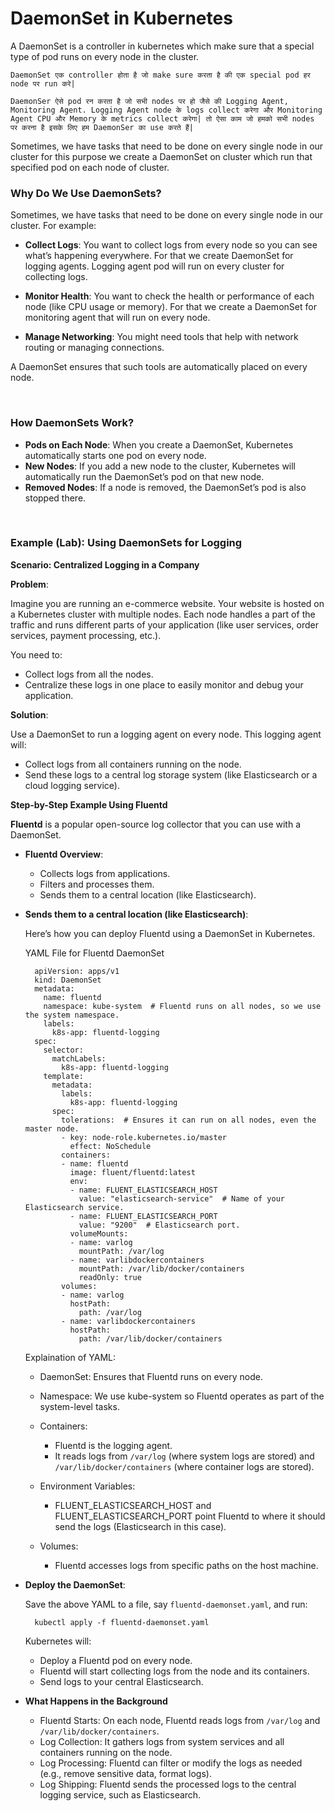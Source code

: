 # DaemonSet in Kubernetes

A DaemonSet is a controller in kubernetes which make sure that a special type of pod runs on every node in the cluster.

```DaemonSet एक controller होता है जो make sure करता है की एक special pod हर node पर run करे|```

```DaemonSer ऐसे pod रन करता है जो सभी nodes पर हो जैसे की Logging Agent, Monitoring Agent. Logging Agent node के logs collect करेगा और Monitoring Agent CPU और Memory के metrics collect करेगा| तो ऐसा काम जो हमको सभी nodes पर करना है इसके लिए हम DaemonSer का use करते हैं|```

Sometimes, we have tasks that need to be done on every single node in our cluster for this purpose we create a DaemonSet on cluster which run that specified pod on each node of cluster.

### Why Do We Use DaemonSets?

Sometimes, we have tasks that need to be done on every single node in our cluster. For example:

- **Collect Logs**: You want to collect logs from every node so you can see what’s happening everywhere. For that we create DaemonSet for logging agents. Logging agent pod will run on every cluster for collecting logs.

- **Monitor Health**: You want to check the health or performance of each node (like CPU usage or memory). For that we create a DaemonSet for monitoring agent that will run on every node.

- **Manage Networking**: You might need tools that help with network routing or managing connections.

A DaemonSet ensures that such tools are automatically placed on every node.

<br>

### How DaemonSets Work?

- **Pods on Each Node**: When you create a DaemonSet, Kubernetes automatically starts one pod on every node.
- **New Nodes**: If you add a new node to the cluster, Kubernetes will automatically run the DaemonSet’s pod on that new node.
- **Removed Nodes**: If a node is removed, the DaemonSet’s pod is also stopped there.

<br>

### Example (Lab): Using DaemonSets for Logging

**Scenario: Centralized Logging in a Company**

**Problem**:

Imagine you are running an e-commerce website. Your website is hosted on a Kubernetes cluster with multiple nodes. Each node handles a part of the traffic and runs different parts of your application (like user services, order services, payment processing, etc.).

You need to:
- Collect logs from all the nodes.
- Centralize these logs in one place to easily monitor and debug your application.

**Solution**:

Use a DaemonSet to run a logging agent on every node. This logging agent will:

- Collect logs from all containers running on the node.
- Send these logs to a central log storage system (like Elasticsearch or a cloud logging service).

**Step-by-Step Example Using Fluentd**

**Fluentd** is a popular open-source log collector that you can use with a DaemonSet.

- **Fluentd Overview**:
  - Collects logs from applications.
  - Filters and processes them.
  - Sends them to a central location (like Elasticsearch).

- **Sends them to a central location (like Elasticsearch)**:
  
  Here’s how you can deploy Fluentd using a DaemonSet in Kubernetes.

  YAML File for Fluentd DaemonSet

  ```
    apiVersion: apps/v1
    kind: DaemonSet
    metadata:
      name: fluentd
      namespace: kube-system  # Fluentd runs on all nodes, so we use the system namespace.
      labels:
        k8s-app: fluentd-logging
    spec:
      selector:
        matchLabels:
          k8s-app: fluentd-logging
      template:
        metadata:
          labels:
            k8s-app: fluentd-logging
        spec:
          tolerations:  # Ensures it can run on all nodes, even the master node.
          - key: node-role.kubernetes.io/master
            effect: NoSchedule
          containers:
          - name: fluentd
            image: fluent/fluentd:latest
            env:
            - name: FLUENT_ELASTICSEARCH_HOST
              value: "elasticsearch-service"  # Name of your Elasticsearch service.
            - name: FLUENT_ELASTICSEARCH_PORT
              value: "9200"  # Elasticsearch port.
            volumeMounts:
            - name: varlog
              mountPath: /var/log
            - name: varlibdockercontainers
              mountPath: /var/lib/docker/containers
              readOnly: true
          volumes:
          - name: varlog
            hostPath:
              path: /var/log
          - name: varlibdockercontainers
            hostPath:
              path: /var/lib/docker/containers
  ```

  Explaination of YAML:
  - DaemonSet: Ensures that Fluentd runs on every node.
  - Namespace: We use kube-system so Fluentd operates as part of the system-level tasks.
    
  - Containers:
    - Fluentd is the logging agent.
    - It reads logs from ```/var/log``` (where system logs are stored) and ```/var/lib/docker/containers``` (where container logs are stored).

  - Environment Variables:
    - FLUENT_ELASTICSEARCH_HOST and FLUENT_ELASTICSEARCH_PORT point Fluentd to where it should send the logs (Elasticsearch in this case).
   
  - Volumes:
    - Fluentd accesses logs from specific paths on the host machine.

- **Deploy the DaemonSet**:
  
  Save the above YAML to a file, say ```fluentd-daemonset.yaml```, and run:

  ```
    kubectl apply -f fluentd-daemonset.yaml
  ```

  Kubernetes will:
  - Deploy a Fluentd pod on every node.
  - Fluentd will start collecting logs from the node and its containers.
  - Send logs to your central Elasticsearch.

- **What Happens in the Background**

  - Fluentd Starts: On each node, Fluentd reads logs from ```/var/log``` and ```/var/lib/docker/containers```.
  - Log Collection: It gathers logs from system services and all containers running on the node.
  - Log Processing: Fluentd can filter or modify the logs as needed (e.g., remove sensitive data, format logs).
  - Log Shipping: Fluentd sends the processed logs to the central logging service, such as Elasticsearch.
